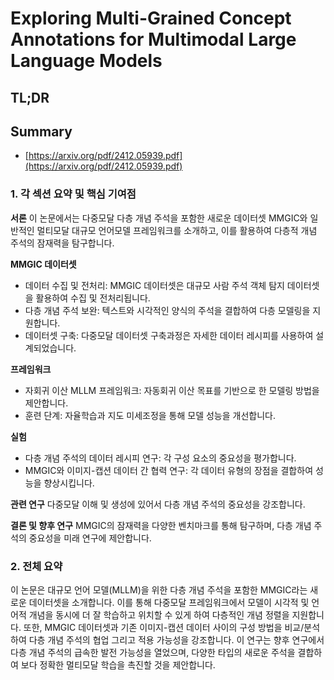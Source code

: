# Exploring Multi-Grained Concept Annotations for Multimodal Large Language Models
## TL;DR
## Summary
- [https://arxiv.org/pdf/2412.05939.pdf](https://arxiv.org/pdf/2412.05939.pdf)

### 1. 각 섹션 요약 및 핵심 기여점

**서론**
이 논문에서는 다중모달 다층 개념 주석을 포함한 새로운 데이터셋 MMGIC와 일반적인 멀티모달 대규모 언어모델 프레임워크를 소개하고, 이를 활용하여 다층적 개념 주석의 잠재력을 탐구합니다.

**MMGIC 데이터셋**
- 데이터 수집 및 전처리: MMGIC 데이터셋은 대규모 사람 주석 객체 탐지 데이터셋을 활용하여 수집 및 전처리됩니다.
- 다층 개념 주석 보완: 텍스트와 시각적인 양식의 주석을 결합하여 다층 모델링을 지원합니다.
- 데이터셋 구축: 다중모달 데이터셋 구축과정은 자세한 데이터 레시피를 사용하여 설계되었습니다.

**프레임워크**
- 자회귀 이산 MLLM 프레임워크: 자동회귀 이산 목표를 기반으로 한 모델링 방법을 제안합니다.
- 훈련 단계: 자율학습과 지도 미세조정을 통해 모델 성능을 개선합니다.

**실험**
- 다층 개념 주석의 데이터 레시피 연구: 각 구성 요소의 중요성을 평가합니다.
- MMGIC와 이미지-캡션 데이터 간 협력 연구: 각 데이터 유형의 장점을 결합하여 성능을 향상시킵니다.

**관련 연구**
다중모달 이해 및 생성에 있어서 다층 개념 주석의 중요성을 강조합니다.

**결론 및 향후 연구**
MMGIC의 잠재력을 다양한 벤치마크를 통해 탐구하며, 다층 개념 주석의 중요성을 미래 연구에 제안합니다.

### 2. 전체 요약

이 논문은 대규모 언어 모델(MLLM)을 위한 다층 개념 주석을 포함한 MMGIC라는 새로운 데이터셋을 소개합니다. 이를 통해 다중모달 프레임워크에서 모델이 시각적 및 언어적 개념을 동시에 더 잘 학습하고 위치할 수 있게 하여 다층적인 개념 정렬을 지원합니다. 또한, MMGIC 데이터셋과 기존 이미지-캡션 데이터 사이의 구성 방법을 비교/분석하여 다층 개념 주석의 협업 그리고 적용 가능성을 강조합니다. 이 연구는 향후 연구에서 다층 개념 주석의 급속한 발전 가능성을 열었으며, 다양한 타입의 새로운 주석을 결합하여 보다 정확한 멀티모달 학습을 촉진할 것을 제안합니다.